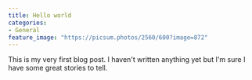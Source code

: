 ```yaml
---
title: Hello world
categories:
- General
feature_image: "https://picsum.photos/2560/600?image=872"
---
```


This is my very first blog post. I haven't written anything yet but I'm sure I have some great stories to tell.
